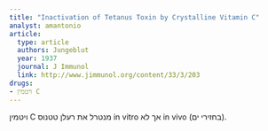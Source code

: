 ```yaml
---
title: "Inactivation of Tetanus Toxin by Crystalline Vitamin C"
analyst: amantonio
article:
  type: article
  authors: Jungeblut
  year: 1937
  journal: J Immunol
  link: http://www.jimmunol.org/content/33/3/203
drugs:
- ויטמין C
---
```


ויטמין C מנטרל את רעלן טטנוס in vitro אך לא in vivo (בחזירי ים).
